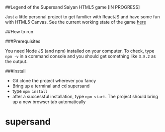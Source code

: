 ##Legend of the Supersand Saiyan HTML5 game [IN PROGRESS]

Just a little personal project to get familier with ReactJS and have some fun with HTML5 Canvas.
See the current working state of the game [here](https://supersand.herokuapp.com)

##How to run

###Prerequisites

You need Node JS (and npm) installed on your computer. To check, type `npm -v` in a command console and you should get something like `3.8.2` as the output.

###Install

- Git clone the project wherever you fancy
- Bring up a terminal and cd supersand
- type `npm install`
- after a successful installation, type `npm start`. The project should bring up a new browser tab automatically
# supersand
